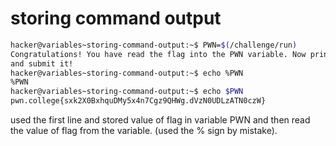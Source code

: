 # storing command output

```bash
hacker@variables~storing-command-output:~$ PWN=$(/challenge/run)
Congratulations! You have read the flag into the PWN variable. Now print it out 
and submit it!
hacker@variables~storing-command-output:~$ echo %PWN
%PWN
hacker@variables~storing-command-output:~$ echo $PWN
pwn.college{sxk2X0BxhquDMy5x4n7Cgz9QHWg.dVzN0UDLzATN0czW}
```

used the first line and stored value of flag in variable PWN and then read the value of flag from the variable. (used the % sign by mistake).
